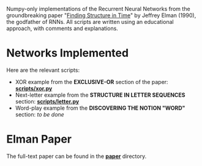 Numpy-only implementations of the Recurrent Neural Networks from the groundbreaking paper "[Finding Structure in Time](./paper/1990%20Elman%20-%20Finding%20Structure%20in%20Time%20(RNN).pdf)" by Jeffrey Elman (1990), the godfather of RNNs.  All scripts are written using an educational approach, with comments and explanations.

# Networks Implemented

Here are the relevant scripts:

- XOR example from the **EXCLUSIVE-OR** section of the paper: **[scripts/xor.py](./scripts/xor.py)**
- Next-letter example from the **STRUCTURE IN LETTER SEQUENCES** section: **[scripts/letter.py](./scripts/letters.py)**
- Word-play example from the **DISCOVERING THE NOTION "WORD"** section: *to be done*

# Elman Paper 

The full-text paper can be found in the **[paper](./paper/1990%20Elman%20-%20Finding%20Structure%20in%20Time%20(RNN).pdf)** directory.